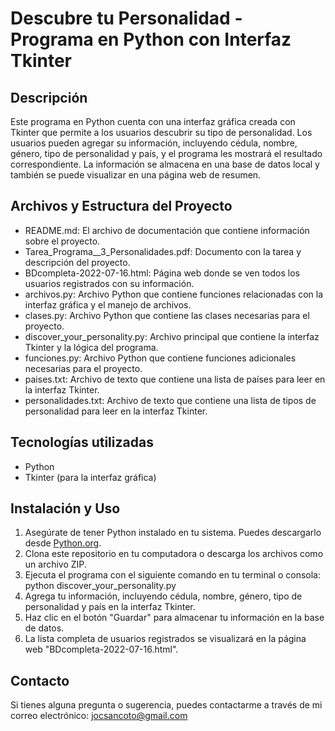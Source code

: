 # Descubre tu Personalidad - Programa en Python con Interfaz Tkinter

## Descripción
Este programa en Python cuenta con una interfaz gráfica creada con Tkinter que permite a los usuarios descubrir su tipo de personalidad. Los usuarios pueden agregar su información, incluyendo cédula, nombre, género, tipo de personalidad y país, y el programa les mostrará el resultado correspondiente. La información se almacena en una base de datos local y también se puede visualizar en una página web de resumen.

## Archivos y Estructura del Proyecto
- README.md: El archivo de documentación que contiene información sobre el proyecto.
- Tarea_Programa__3_Personalidades.pdf: Documento con la tarea y descripción del proyecto.
- BDcompleta-2022-07-16.html: Página web donde se ven todos los usuarios registrados con su información.
- archivos.py: Archivo Python que contiene funciones relacionadas con la interfaz gráfica y el manejo de archivos.
- clases.py: Archivo Python que contiene las clases necesarias para el proyecto.
- discover_your_personality.py: Archivo principal que contiene la interfaz Tkinter y la lógica del programa.
- funciones.py: Archivo Python que contiene funciones adicionales necesarias para el proyecto.
- paises.txt: Archivo de texto que contiene una lista de países para leer en la interfaz Tkinter.
- personalidades.txt: Archivo de texto que contiene una lista de tipos de personalidad para leer en la interfaz Tkinter.

## Tecnologías utilizadas
- Python
- Tkinter (para la interfaz gráfica)

## Instalación y Uso
1. Asegúrate de tener Python instalado en tu sistema. Puedes descargarlo desde [Python.org](https://www.python.org/downloads/).
2. Clona este repositorio en tu computadora o descarga los archivos como un archivo ZIP.
3. Ejecuta el programa con el siguiente comando en tu terminal o consola: python discover_your_personality.py
4. Agrega tu información, incluyendo cédula, nombre, género, tipo de personalidad y país en la interfaz Tkinter.
5. Haz clic en el botón "Guardar" para almacenar tu información en la base de datos.
6. La lista completa de usuarios registrados se visualizará en la página web "BDcompleta-2022-07-16.html".

## Contacto
Si tienes alguna pregunta o sugerencia, puedes contactarme a través de mi correo electrónico: jocsancoto@gmail.com

